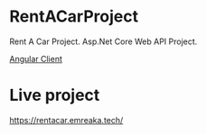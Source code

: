 # RentACarProject
Rent A Car Project. Asp.Net Core Web API Project.

[Angular Client](https://github.com/EmreAka/RentACar-Angular)

# Live project

https://rentacar.emreaka.tech/
